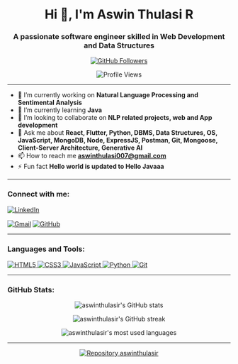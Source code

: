 <h1 align="center">Hi 👋, I'm Aswin Thulasi R</h1>
<h3 align="center">A passionate software engineer skilled in Web Development and Data Structures</h3>

<p align="center">
  <a href="https://github.com/aswinthulasir">
    <img src="https://img.shields.io/github/followers/aswinthulasir?label=Follow&style=social" alt="GitHub Followers">
  </a>
 
</p>

<p align="center">
  <img src="https://komarev.com/ghpvc/?username=aswinthulasir&label=Profile%20views&color=0e75b6&style=flat" alt="Profile Views" />
</p>

---

- 🔭 I’m currently working on **Natural Language Processing and Sentimental Analysis**
- 🌱 I’m currently learning **Java**
- 👯 I’m looking to collaborate on **NLP related projects, web and App development**
- 💬 Ask me about **React, Flutter, Python, DBMS, Data Structures, OS, JavaScript, MongoDB, Node, ExpressJS, Postman, Git, Mongoose, Client-Server Architecture, Generative AI**
- 📫 How to reach me **aswinthulasi007@gmail.com**
- ⚡ Fun fact **Hello world is updated to Hello Javaaa**

---

<h3 align="left">Connect with me:</h3>
<p align="left">
  <a href="https://linkedin.com/in/Aswinthulasi(https://www.linkedin.com/in/aswin-thulasi-153331310/)" target="blank"><img align="center" src="https://img.shields.io/badge/-LinkedIn-%230077B5?style=for-the-badge&logo=linkedin&logoColor=white" alt="LinkedIn" /></a>
  
  <a href="mailto:[aswinthulasi007@gmail.com]" target="blank"><img align="center" src="https://img.shields.io/badge/-Gmail-D14836?style=for-the-badge&logo=gmail&logoColor=white" alt="Gmail" /></a>
  <a href="https://github.com/aswinthulasir" target="blank"><img align="center" src="https://img.shields.io/badge/-GitHub-181717?style=for-the-badge&logo=github&logoColor=white" alt="GitHub" /></a>
</p>

---

<h3 align="left">Languages and Tools:</h3>
<p align="left">
  <a href="https://developer.mozilla.org/en-US/docs/Web/HTML" target="_blank"> <img src="https://img.shields.io/badge/-HTML5-%23E34F26?style=for-the-badge&logo=html5&logoColor=white" alt="HTML5" /> </a>
  <a href="https://developer.mozilla.org/en-US/docs/Web/CSS" target="_blank"> <img src="https://img.shields.io/badge/-CSS3-%231572B6?style=for-the-badge&logo=css3&logoColor=white" alt="CSS3" /> </a>
  <a href="https://developer.mozilla.org/en-US/docs/Web/JavaScript" target="_blank"> <img src="https://img.shields.io/badge/-JavaScript-%23F7DF1E?style=for-the-badge&logo=javascript&logoColor=black" alt="JavaScript" /> </a>
  <a href="https://www.python.org" target="_blank"> <img src="https://img.shields.io/badge/-Python-%233776AB?style=for-the-badge&logo=python&logoColor=white" alt="Python" /> </a>
  <a href="https://git-scm.com/" target="_blank"> <img src="https://img.shields.io/badge/-Git-%23F05032?style=for-the-badge&logo=git&logoColor=white" alt="Git" /> </a>
</p>

---

<h3 align="left">GitHub Stats:</h3>
<p align="center">
  <img src="https://github-readme-stats.vercel.app/api?username=aswinthulasir&show_icons=true&theme=dark" alt="aswinthulasir's GitHub stats" />
</p>
<p align="center">
  <img src="https://github-readme-streak-stats.herokuapp.com/?user=aswinthulasir&theme=dark" alt="aswinthulasir's GitHub streak" />
</p>
<p align="center">
  <img src="https://github-readme-stats.vercel.app/api/top-langs?username=aswinthulasir&show_icons=true&locale=en&layout=compact&theme=dark" alt="aswinthulasir's most used languages" />
</p>

---

<p align="center">
  <a href="https://github.com/aswinthulasir/aswinthulasir">
    <img src="https://github-readme-stats.vercel.app/api/pin/aswinthulasir?username&repo=aswinthulasir&theme=dark" alt="Repository aswinthulasir" />
  </a>
</p>
